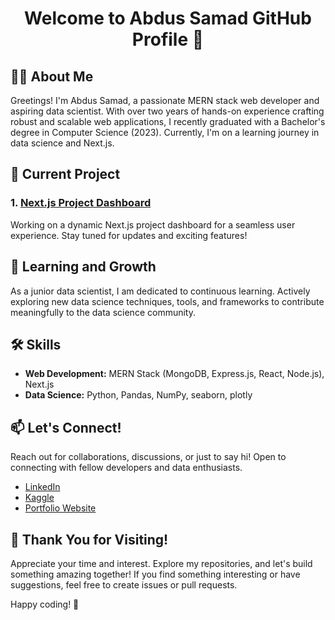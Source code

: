 # <p align="center"> Welcome to Abdus Samad GitHub Profile 👋 </p>
## 👨‍💻 About Me

Greetings! I'm Abdus Samad, a passionate MERN stack web developer and aspiring data scientist. With over two years of hands-on experience crafting robust and scalable web applications, I recently graduated with a Bachelor's degree in Computer Science (2023). Currently, I'm on a learning journey in data science and Next.js.

## 🚀 Current Project

### 1. [Next.js Project Dashboard](https://nextjs-dashboard-psi-rouge.vercel.app/)

Working on a dynamic Next.js project dashboard for a seamless user experience. Stay tuned for updates and exciting features!

## 🌱 Learning and Growth

As a junior data scientist, I am dedicated to continuous learning. Actively exploring new data science techniques, tools, and frameworks to contribute meaningfully to the data science community.

## 🛠️ Skills

- **Web Development:** MERN Stack (MongoDB, Express.js, React, Node.js), Next.js
- **Data Science:** Python, Pandas, NumPy, seaborn, plotly

## 📫 Let's Connect!

Reach out for collaborations, discussions, or just to say hi! Open to connecting with fellow developers and data enthusiasts.

- [LinkedIn](https://www.linkedin.com/in/abdussamad27/)
- [Kaggle](https://www.kaggle.com/abdussamad27)
- [Portfolio Website](https://65107a0acb64f60194b9fd88--jade-fairy-86a32a.netlify.app/)

## 🌟 Thank You for Visiting!

Appreciate your time and interest. Explore my repositories, and let's build something amazing together! If you find something interesting or have suggestions, feel free to create issues or pull requests.

Happy coding! 🚀
